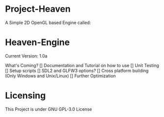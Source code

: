 # Project-Heaven
A Simple 2D OpenGL based Engine called:
# Heaven-Engine

Current Version: 1.0a

What's Coming?
[] Documentation and Tutorial on how to use
[] Unit Testing 
[] Setup scripts 
[] SDL2 and GLFW3 options?
[] Cross platform building (Only Windows and Unix/Linux)
[] Further Optimization

# Licensing
This Project is under GNU GPL-3.0 License